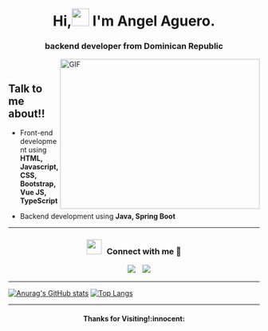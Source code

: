 <h1 align="center">Hi,<img src="https://media.giphy.com/media/hvRJCLFzcasrR4ia7z/giphy.gif" width="35"> I'm Angel Aguero.</h1>


<h3 align="center">backend developer from Dominican Republic</h3>

<a target="_blank">
  <img align="right" top="500" height="300" width="400" alt="GIF" src="https://media.giphy.com/media/SWoSkN6DxTszqIKEqv/giphy.gif">
</a>
<br/>

## Talk to me about!!

- Front-end development using **HTML, Javascript, CSS, Bootstrap, Vue JS, TypeScript**

- Backend development using **Java, Spring Boot**

-----
<h3 align="center" > <img src="https://media.giphy.com/media/iY8CRBdQXODJSCERIr/giphy.gif" width="30" height="30" style="margin-right: 10px;">Connect with me 🤝 </h3>

<p align="center">

 <div align="center"  class="icons-social" style="margin-left: 10px;">
        <a style="margin-left: 10px;"  target="_blank" href="https://www.linkedin.com/in/angel-aguero/">
			<img src="https://img.icons8.com/doodle/40/000000/linkedin--v2.png"></a>
        <a style="margin-left: 10px;" target="_blank" href="https://github.com/Angel-Raa">
		<img src="https://img.icons8.com/doodle/40/000000/github--v1.png"></a>
      </div>
</p>


-----
[![Anurag's GitHub stats](https://github-readme-stats.vercel.app/api?username=Angel-Raa)](https://github.com/anuraghazra/github-readme-stats)
[![Top Langs](https://github-readme-stats.vercel.app/api/top-langs/?username=Angel-Raa&layout=compact)](https://github.com/anuraghazra/github-readme-stats)

-----

<h4 align="center"> Thanks for Visiting!:innocent:</h4>





<!--
**Angel-Raa/Angel-Raa** is a ✨ _special_ ✨ repository because its `README.md` (this file) appears on your GitHub profile.

